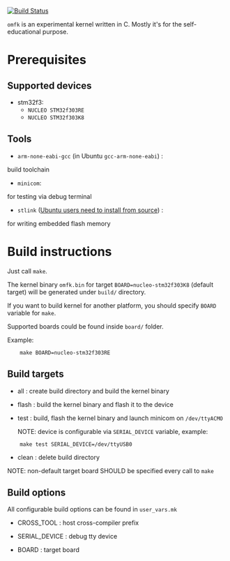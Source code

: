 [![Build Status](https://travis-ci.org/yverzun/omfk.svg?branch=master)](https://travis-ci.org/yverzun/omfk)

`omfk` is an experimental kernel written in C. Mostly it's for the
self-educational purpose.

# Prerequisites

## Supported devices

- stm32f3:
    - `NUCLEO STM32f303RE`
    - `NUCLEO STM32f303K8`

## Tools

- `arm-none-eabi-gcc` (in Ubuntu `gcc-arm-none-eabi`) :

build toolchain

- `minicom`:

for testing via debug terminal

- `stlink` ([Ubuntu users need to install from source](
https://github.com/texane/stlink/blob/master/doc/compiling.md)) :

for writing embedded flash memory

# Build instructions

Just call `make`.

The kernel binary `omfk.bin` for target `BOARD=nucleo-stm32f303K8`
(default target) will be generated under `build/` directory.

If you want to build kernel for another platform, you should specify `BOARD`
variable for `make`.

Supported boards could be found inside `board/` folder.

Example:
```
    make BOARD=nucleo-stm32f303RE
```

## Build targets

- all :
create build directory and build the kernel binary

- flash :
build the kernel binary  and flash it to the device

- test :
build, flash the kernel binary and launch minicom on `/dev/ttyACMO`

    NOTE: device is configurable via `SERIAL_DEVICE` variable, example:
```
    make test SERIAL_DEVICE=/dev/ttyUSB0
```

- clean :
delete build directory

NOTE: non-default target board SHOULD be specified every call to `make`

## Build options

All configurable build options can be found in `user_vars.mk`

- CROSS_TOOL :
host cross-compiler prefix

- SERIAL_DEVICE :
debug tty device

- BOARD :
target board
